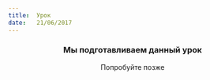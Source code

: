 ```yaml
---
title:  Урок
date:   21/06/2017
---
```


### <center>Мы подготавливаем данный урок</center>
<center>Попробуйте позже</center>